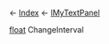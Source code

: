 ← [Index](Api-Index) ← [IMyTextPanel](Sandbox.ModAPI.Ingame.IMyTextPanel)

[float](System.Single) ChangeInterval